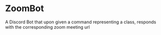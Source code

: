# ZoomBot
A Discord Bot that upon given a command representing a class, responds with the corresponding zoom meeting url
